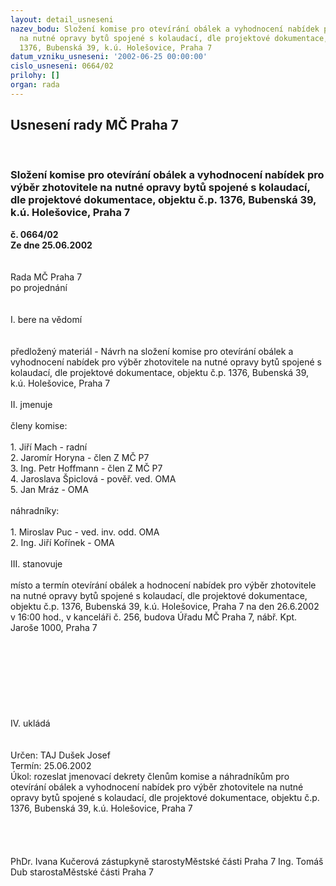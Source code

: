 ```yaml
---
layout: detail_usneseni
nazev_bodu: Složení komise pro otevírání obálek a vyhodnocení nabídek pro výběr zhotovitele
  na nutné opravy bytů spojené s kolaudací, dle projektové dokumentace, objektu č.p.
  1376, Bubenská 39, k.ú. Holešovice, Praha 7
datum_vzniku_usneseni: '2002-06-25 00:00:00'
cislo_usneseni: 0664/02
prilohy: []
organ: rada
---
```

<div id="ucUsn_pList" class="usn">
	<span><h2>Usnesení rady MČ Praha 7 </h2>
<br></span><div class="standBody">
<span><h3>Složení komise pro otevírání obálek a vyhodnocení nabídek pro výběr zhotovitele na nutné opravy bytů spojené s kolaudací, dle projektové dokumentace, objektu č.p. 1376, Bubenská 39, k.ú. Holešovice, Praha 7</h3></span><div class="center">
		<strong>č. 0664/02</strong><br>
	</div>
<div class="center">
		<strong>Ze dne 25.06.2002</strong><br><br>
	</div>
<br>Rada MČ Praha 7<br>po projednání<br><br><br>I.	bere na vědomí<br><br> <br>předložený materiál - Návrh na složení komise pro otevírání obálek a vyhodnocení nabídek pro výběr zhotovitele na nutné opravy bytů spojené s kolaudací, dle projektové dokumentace, objektu č.p. 1376, Bubenská 39, k.ú. Holešovice, Praha 7<br><br>II.	jmenuje<br><br>členy komise:<br><br>1. Jiří Mach - radní<br>2. Jaromír Horyna - člen Z MČ P7<br>3. Ing. Petr Hoffmann - člen Z MČ P7<br>4. Jaroslava Špiclová - pověř. ved. OMA<br>5. Jan Mráz - OMA<br><br>náhradníky:<br><br>1. Miroslav Puc - ved. inv. odd. OMA<br>2. Ing. Jiří Kořínek - OMA<br><br>III. stanovuje <br><br>místo a termín otevírání obálek a hodnocení nabídek pro výběr zhotovitele na nutné opravy bytů spojené s kolaudací, dle projektové dokumentace, objektu č.p. 1376, Bubenská 39, k.ú. Holešovice, Praha 7 na den 26.6.2002 v 16:00 hod., v kanceláři č. 256, budova Úřadu MČ Praha 7, nábř. Kpt. Jaroše 1000,   Praha 7<br><br><br><br><br><br><br><br><br>IV.	ukládá <br>				<br> <br>Určen:	TAJ Dušek Josef<br>Termín: 25.06.2002<br>Úkol:	rozeslat jmenovací dekrety členům komise a náhradníkům  pro otevírání obálek a vyhodnocení nabídek pro výběr zhotovitele na nutné opravy bytů spojené s kolaudací, dle projektové dokumentace, objektu č.p. 1376, Bubenská 39, k.ú. Holešovice, Praha 7<br><br> <br> <br>	<br>PhDr. Ivana Kučerová zástupkyně starostyMěstské části Praha 7	Ing. Tomáš Dub starostaMěstské části Praha 7<br>	<br><br>
</div>
</div>